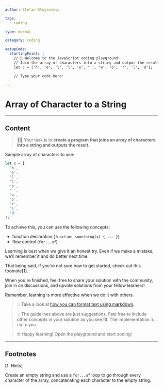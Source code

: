 ```yaml
---
author: Stefan-Stojanovic

tags:
  - coding

type: normal

category: coding

setupCode:
  startingPoint: |
    // 👋 Welcome to the JavaScript coding playground.
    // Join the array of characters into a string and output the result:
    let c = ['h', 'e', 'l', 'l', 'o', ' ', 'w', 'o', 'r', 'l', 'd'];

    // Type your code here:

---
```


# Array of Character to a String

---

## Content

> 👩‍💻 Your task is to **create a program that joins an array of characters into a string and outputs the result**.

Sample array of characters to use:
```javascript
let c = [
  'h', 
  'e', 
  'l', 
  'l', 
  'o', 
  ' ', 
  'w', 
  'o', 
  'r', 
  'l', 
  'd'
];
```


To achieve this, you can use the following concepts:
- function declaration (`function something(x) { ... }`)
- flow control (`for...of`)

Learning is best when we give it an honest try. Even if we make a mistake, we'll remember it and do better next time.

That being said, if you're not sure how to get started, check out this footnote[1]. 

When you're finished, feel free to share your solution with the community, join in on discussions, and upvote solutions from your fellow learners!

Remember, learning is more effective when we do it with others.

> 💡 Take a look at [how you can format text using markdown](https://www.enki.com/glossary/general/markdown-formatting).

> 💡 The guidelines above are just suggestions. Feel free to include other concepts in your solution as you see fit. The implementation is up to you.

> 🤓 Happy learning! Open the playground and start coding!


---

## Footnotes

[1: Hints]

Create an empty string and use a `for...of` loop to go through every character of the array, concatenating each character to the empty string.